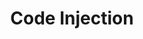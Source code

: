 ---
layout: tag-list
type: tag
title: Code Injection
slug: Code-Injection
category: Tag
sidebar: false
description: >
    Telnet es un protocolo de red utilizado para conexiones de terminal remoto. Permite que un usuario inicie sesión en una computadora remota y realice diversas tareas como si estuviera conectado directamente a esa computadora. Telnet se utiliza con frecuencia para solucionar problemas, administrar y acceder de forma remota a dispositivos o sistemas.
---